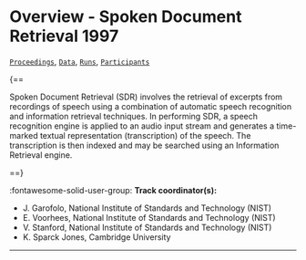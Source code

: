 # Overview - Spoken Document Retrieval 1997

[`Proceedings`](./proceedings.md), [`Data`](./data.md), [`Runs`](./runs.md), [`Participants`](./participants.md)

{==

Spoken Document Retrieval (SDR) involves the retrieval of excerpts from recordings of speech using a combination of automatic speech recognition and information retrieval techniques. In performing SDR, a speech recognition engine is applied to an audio input stream and generates a time-marked textual representation (transcription) of the speech. The transcription is then indexed and may be searched using an Information Retrieval engine.

==}

:fontawesome-solid-user-group: **Track coordinator(s):**

- J. Garofolo, National Institute of Standards and Technology (NIST) 
- E. Voorhees, National Institute of Standards and Technology (NIST) 
- V. Stanford, National Institute of Standards and Technology (NIST) 
- K. Sparck Jones, Cambridge University 



---

